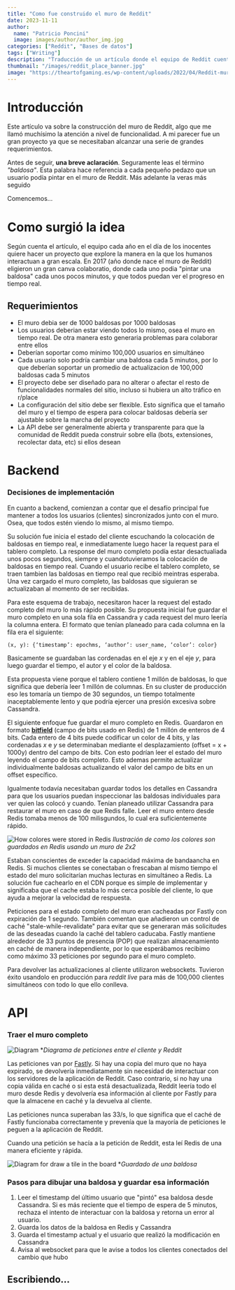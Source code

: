 ```yaml
---
title: "Como fue construido el muro de Reddit"
date: 2023-11-11
author:
  name: "Patricio Poncini"
  image: images/author/author_img.jpg
categories: ["Reddit", "Bases de datos"]
tags: ["Writing"]
description: "Traducción de un artículo donde el equipo de Reddit cuenta como fue que llevaron a cabo el r/place de su página, contando desde los requerimientos hasta las partes más técnicas"
thumbnail: "/images/reddit_place_banner.jpg"
image: "https://theartofgaming.es/wp-content/uploads/2022/04/Reddit-mural-2022-rplace-1536x864.jpg"
---
```


# Introducción
Este artículo va sobre la construcción del muro de Reddit, algo que me llamó muchísimo la atención a nivel de funcionalidad. A mi parecer fue un gran proyecto ya que se necesitaban alcanzar una serie de grandes requerimientos. 

Antes de seguir, **una breve aclaración**. Seguramente leas el término *"baldosa"*. Esta palabra hace referencia a cada pequeño pedazo que un usuario podía pintar en el muro de Reddit. Más adelante la veras más seguido

Comencemos...

# Como surgió la idea
Según cuenta el artículo, el equipo cada año en el día de los inocentes quiere hacer un proyecto que explore la manera en la que los humanos interactuan a gran escala. En 2017 (año donde nace el muro de Reddit) eligieron un gran canva colaboratio, donde cada uno podia "pintar una baldosa" cada unos pocos minutos, y que todos puedan ver el progreso en tiempo real.

## Requerimientos
- El muro debia ser de 1000 baldosas por 1000 baldosas
- Los usuarios deberian estar viendo todos lo mismo, osea el muro en tiempo real. De otra manera esto generaria problemas para colaborar entre ellos
- Deberían soportar como mínimo 100,000 usuarios en simultáneo
- Cada usuario solo podría cambiar una baldosa cada 5 minutos, por lo que deberían soportar un promedio de actualizacion de 100,000 baldosas cada 5 minutos
- El proyecto debe ser diseñado para no alterar o afectar el resto de funcionalidades normales del sitio, incluso si hubiera un alto tráfico en r/place
- La configuración del sitio debe ser flexible. Esto significa que el tamaño del muro y el tiempo de espera para colocar baldosas debería ser ajustable sobre la marcha del proyecto
- La API debe ser generalmente abierta y transparente para que la comunidad de Reddit pueda construir sobre ella (bots, extensiones, recolectar data, etc) si ellos desean

# Backend
### Decisiones de implementación
En cuanto a backend, comienzan a contar que el desafío principal fue mantener a todos los usuarios (clientes) sincronizados junto con el muro. Osea, que todos estén viendo lo mismo, al mismo tiempo.

Su solución fue inicia el estado del cliente escuchando la colocación de baldosas en tiempo real, e inmediatamente luego hacer la request para el tablero completo. La response del muro completo podía estar desactualiada unos pocos segundos, siempre y cuandotuvieramos la colocación de baldosas en tiempo real. Cuando el usuario recibe el tablero completo, se traen tambien las baldosas en tiempo real que recibió meintras esperaba. Una vez cargado el muro completo, las baldosas que siguieran se actualizaban al momento de ser recibidas.

Para este esquema de trabajo, necesitaron hacer la request del estado completo del muro lo más rápido posible. Su propuesta inicial fue guardar el muro completo en una sola fila en Cassandra y cada request del muro leería la columna entera. El formato que tenían planeado para cada columna en la fila era el siguiente:
```
(x, y): {‘timestamp’: epochms, ‘author’: user_name, ‘color’: color}
```
Basicamente se guardaban las cordenadas en el eje *x* y en el eje *y*, para luego guardar el tiempo, el autor y el color de la baldosa.

Esta propuesta viene porque el tablero contiene 1 millón de baldosas, lo que significa que debería leer 1 millón de columnas. En su cluster de producción eso les tomaría un tiempo de 30 segundos, un tiempo totalmente inaceptablemente lento y que podría ejercer una presión excesiva sobre Cassandra.

El siguiente enfoque fue guardar el muro completo en Redis. Guardaron en formato **[bitfield](https://redis.io/commands/bitfield/)** (campo de bits usado en Redis) de 1 millón de enteros de 4 bits. Cada entero de 4 bits puede codificar un color de 4 bits, y las cordenadas *x* e *y* se determinaban mediante el desplazamiento (offset = x + 1000y) dentro del campo de bits. Con esto podrían leer el estado del muro leyendo el campo de bits completo. Esto ademas permite actualizar individualmente baldosas actualizando el valor del campo de bits en un offset específico.

Igualmente todavía necesitaban guardar todos los detalles en Cassandra para que los usuarios puedan inspeccionar las baldosas individuales para ver quien las colocó y cuando. Tenían planeado utilizar Cassandra para restaurar el muro en caso de que Redis falle. Leer el muro entero desde Redis tomaba menos de 100 milisgundos, lo cual era suficientemente rápido.

![How colores were stored in Redis](https://www.redditinc.com/assets/images/blog/_720xAUTO_crop_center-center_none/drawio-1.png)
*Ilustración de como los colores son guardados en Redis usando un muro de 2x2*

Estaban conscientes de exceder la capacidad máxima de bandaancha en Redis. Si muchos clientes se conectaban o frescaban al mismo tiempo el estado del muro solicitarían muchas lecturas en simultáneo a Redis. La solución fue cachearlo en el CDN porque es simple de implementar y significaba que el cache estaba lo más cerca posible del cliente, lo que ayuda a mejorar la velocidad de respuesta.

Peticiones para el estado completo del muro eran cacheadas por Fastly con expiración de 1 segundo. También comentan que añadieron un control de caché "stale-while-revalidate" para evitar que se generaran más solicitudes de las deseadas cuando la caché del tablero caducaba. Fastly mantiene alrededor de 33 puntos de presencia (POP) que realizan almacenamiento en caché de manera independiente, por lo que esperábamos recibimo como máximo 33 peticiones por segundo para el muro completo.

Para devolver las actualizaciones al cliente utilizaron websockets. Tuvieron éxito usandolo en producción para *reddit live* para más de 100,000 clientes simultáneos con todo lo que ello conlleva.

# API
### Traer el muro completo
![Diagram](https://www.redditinc.com/assets/images/blog/_720xAUTO_crop_center-center_none/board-bitmap.png)
**Diagrama de peticiones entre el cliente y Reddit*


Las peticiones van por [Fastly](https://www.fastly.com/es/). Si hay una copia del muro que no haya expirado, se devolvería inmediatamente sin necesidad de interactuar con los servidores de la aplicación de Reddit. Caso contrario, si no hay una copia válida en caché o si esta está desactualizada, Reddit leería todo el muro desde Redis y devolvería esa información al cliente por Fastly para que la almacene en caché y la devuelva al cliente.

Las peticiones nunca superaban las 33/s, lo que significa que el caché de Fastly funcionaba correctamente y prevenía que la mayoría de peticiones le peguen a la aplicación de Reddit.

Cuando una petición se hacía a la petición de Reddit, esta leí Redis de una manera eficiente y rápida.

![Diagram for draw a tile in the board](https://www.redditinc.com/assets/images/blog/_720xAUTO_crop_center-center_none/draw.png)
**Guardado de una baldosa*

### Pasos para dibujar una baldosa y guardar esa información
1. Leer el timestamp del último usuario que "pintó" esa baldosa desde Cassandra. Si es más reciente que el tiempo de espera de 5 minutos, rechaza el intento de interactuar con la baldosa y retorna un error al usuario.
2. Guarda los datos de la baldosa en Redis y Cassandra
3. Guarda el timestamp actual y el usuario que realizó la modificación en Cassandra
4. Avisa al websocket para que le avise a todos los clientes conectados del cambio que hubo

## Escribiendo...